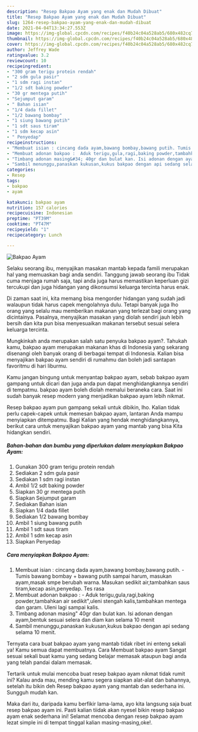 ```yaml
---
description: "Resep Bakpao Ayam yang enak dan Mudah Dibuat"
title: "Resep Bakpao Ayam yang enak dan Mudah Dibuat"
slug: 1264-resep-bakpao-ayam-yang-enak-dan-mudah-dibuat
date: 2021-04-04T13:34:27.553Z
image: https://img-global.cpcdn.com/recipes/f40b24c04a528ab5/680x482cq70/bakpao-ayam-foto-resep-utama.jpg
thumbnail: https://img-global.cpcdn.com/recipes/f40b24c04a528ab5/680x482cq70/bakpao-ayam-foto-resep-utama.jpg
cover: https://img-global.cpcdn.com/recipes/f40b24c04a528ab5/680x482cq70/bakpao-ayam-foto-resep-utama.jpg
author: Jeffrey Wade
ratingvalue: 3.2
reviewcount: 10
recipeingredient:
- "300 gram terigu protein rendah"
- "2 sdm gula pasir"
- "1 sdm ragi instan"
- "1/2 sdt baking powder"
- "30 gr mentega putih"
- "Sejumput garam"
- " Bahan isian"
- "1/4 dada fillet"
- "1/2 bawang bombay"
- "1 siung bawang putih"
- "1 sdt saus tiram"
- "1 sdm kecap asin"
- " Penyedap"
recipeinstructions:
- "Membuat isian : cincang dada ayam,bawang bombay,bawang putih. Tumis bawang bombay + bawang putih sampai harum, masukan ayam,masak smpe berubah warna. Masukan sedikit air,tambahkan saus tiram,kecap asin,penyedap. Tes rasa"
- "Membuat adonan bakpao :  Aduk terigu,gula,ragi,baking powder,tambahkan air sedikit&#34;,uleni stengah kalis,tambahkan mentega dan garam. Uleni lagi sampai kalis."
- "Timbang adonan masing&#34; 40gr dan bulat kan. Isi adonan dengan ayam,bentuk sesuai selera dan diam kan selama 10 menit"
- "Sambil menunggu,panaskan kukusan,kukus bakpao dengan api sedang selama 10 menit."
categories:
- Resep
tags:
- bakpao
- ayam

katakunci: bakpao ayam 
nutrition: 157 calories
recipecuisine: Indonesian
preptime: "PT39M"
cooktime: "PT47M"
recipeyield: "1"
recipecategory: Lunch

---
```



![Bakpao Ayam](https://img-global.cpcdn.com/recipes/f40b24c04a528ab5/680x482cq70/bakpao-ayam-foto-resep-utama.jpg)

Selaku seorang ibu, menyajikan masakan mantab kepada famili merupakan hal yang memuaskan bagi anda sendiri. Tanggung jawab seorang ibu Tidak cuma menjaga rumah saja, tapi anda juga harus memastikan keperluan gizi tercukupi dan juga hidangan yang dikonsumsi keluarga tercinta harus enak.

Di zaman  saat ini, kita memang bisa mengorder hidangan yang sudah jadi walaupun tidak harus capek mengolahnya dulu. Tetapi banyak juga lho orang yang selalu mau memberikan makanan yang terlezat bagi orang yang dicintainya. Pasalnya, menyajikan masakan yang diolah sendiri jauh lebih bersih dan kita pun bisa menyesuaikan makanan tersebut sesuai selera keluarga tercinta. 



Mungkinkah anda merupakan salah satu penyuka bakpao ayam?. Tahukah kamu, bakpao ayam merupakan makanan khas di Indonesia yang sekarang disenangi oleh banyak orang di berbagai tempat di Indonesia. Kalian bisa menyajikan bakpao ayam sendiri di rumahmu dan boleh jadi santapan favoritmu di hari liburmu.

Kamu jangan bingung untuk menyantap bakpao ayam, sebab bakpao ayam gampang untuk dicari dan juga anda pun dapat menghidangkannya sendiri di tempatmu. bakpao ayam boleh diolah memalui beraneka cara. Saat ini sudah banyak resep modern yang menjadikan bakpao ayam lebih nikmat.

Resep bakpao ayam pun gampang sekali untuk dibikin, lho. Kalian tidak perlu capek-capek untuk memesan bakpao ayam, lantaran Anda mampu menyiapkan ditempatmu. Bagi Kalian yang hendak menghidangkannya, berikut cara untuk menyajikan bakpao ayam yang mantab yang bisa Kita hidangkan sendiri.

<!--inarticleads1-->

##### Bahan-bahan dan bumbu yang diperlukan dalam menyiapkan Bakpao Ayam:

1. Gunakan 300 gram terigu protein rendah
1. Sediakan 2 sdm gula pasir
1. Sediakan 1 sdm ragi instan
1. Ambil 1/2 sdt baking powder
1. Siapkan 30 gr mentega putih
1. Siapkan Sejumput garam
1. Sediakan  Bahan isian
1. Siapkan 1/4 dada fillet
1. Sediakan 1/2 bawang bombay
1. Ambil 1 siung bawang putih
1. Ambil 1 sdt saus tiram
1. Ambil 1 sdm kecap asin
1. Siapkan  Penyedap




<!--inarticleads2-->

##### Cara menyiapkan Bakpao Ayam:

1. Membuat isian : cincang dada ayam,bawang bombay,bawang putih. - Tumis bawang bombay + bawang putih sampai harum, masukan ayam,masak smpe berubah warna. Masukan sedikit air,tambahkan saus tiram,kecap asin,penyedap. Tes rasa
1. Membuat adonan bakpao :  - Aduk terigu,gula,ragi,baking powder,tambahkan air sedikit&#34;,uleni stengah kalis,tambahkan mentega dan garam. Uleni lagi sampai kalis.
1. Timbang adonan masing&#34; 40gr dan bulat kan. Isi adonan dengan ayam,bentuk sesuai selera dan diam kan selama 10 menit
1. Sambil menunggu,panaskan kukusan,kukus bakpao dengan api sedang selama 10 menit.




Ternyata cara buat bakpao ayam yang mantab tidak ribet ini enteng sekali ya! Kamu semua dapat membuatnya. Cara Membuat bakpao ayam Sangat sesuai sekali buat kamu yang sedang belajar memasak ataupun bagi anda yang telah pandai dalam memasak.

Tertarik untuk mulai mencoba buat resep bakpao ayam nikmat tidak rumit ini? Kalau anda mau, mending kamu segera siapkan alat-alat dan bahannya, setelah itu bikin deh Resep bakpao ayam yang mantab dan sederhana ini. Sungguh mudah kan. 

Maka dari itu, daripada kamu berfikir lama-lama, ayo kita langsung saja buat resep bakpao ayam ini. Pasti kalian tiidak akan nyesel bikin resep bakpao ayam enak sederhana ini! Selamat mencoba dengan resep bakpao ayam lezat simple ini di tempat tinggal kalian masing-masing,oke!.

